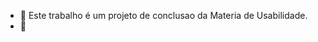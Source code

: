 - 👋 Este trabalho é um projeto de conclusao da Materia de Usabilidade.
- 👀 

<!---
FranciscaMenezes/FranciscaMenezes is a ✨ special ✨ repository because its `README.md` (this file) appears on your GitHub profile.
You can click the Preview link to take a look at your changes.
--->
